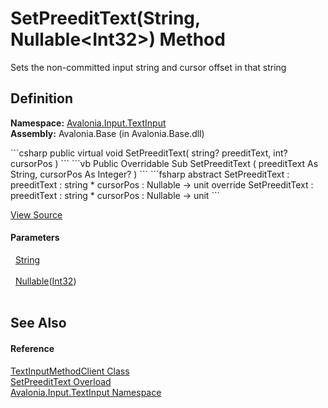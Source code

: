 # SetPreeditText(String, Nullable&lt;Int32&gt;) Method


Sets the non-committed input string and cursor offset in that string



## Definition
**Namespace:** <a href="N_Avalonia_Input_TextInput">Avalonia.Input.TextInput</a>  
**Assembly:** Avalonia.Base (in Avalonia.Base.dll)

<Tabs groupId="api-code-preview">
<TabItem value="csharp" label="C#">
```csharp
public virtual void SetPreeditText(
	string? preeditText,
	int? cursorPos
)
```
</TabItem>
<TabItem value="vb" label="VB">
```vb
Public Overridable Sub SetPreeditText ( 
	preeditText As String,
	cursorPos As Integer?
)
```
</TabItem>
<TabItem value="fsharp" label="F#">
```fsharp
abstract SetPreeditText : 
        preeditText : string * 
        cursorPos : Nullable<int> -> unit 
override SetPreeditText : 
        preeditText : string * 
        cursorPos : Nullable<int> -> unit 
```
</TabItem>
</Tabs>



<a href="https://github.com/AvaloniaUI/Avalonia/tree/master/src/Avalonia.Base/Input/TextInput/TextInputMethodClient.cs#L78" title="View the source code">View Source</a>



#### Parameters
<dl><dt>  <a href="https://learn.microsoft.com/dotnet/api/system.string" target="_blank" rel="noopener noreferrer">String</a></dt><dd> </dd><dt>  <a href="https://learn.microsoft.com/dotnet/api/system.nullable-1" target="_blank" rel="noopener noreferrer">Nullable</a>(<a href="https://learn.microsoft.com/dotnet/api/system.int32" target="_blank" rel="noopener noreferrer">Int32</a>)</dt><dd> </dd></dl>

## See Also


#### Reference
<a href="T_Avalonia_Input_TextInput_TextInputMethodClient">TextInputMethodClient Class</a>  
<a href="Overload_Avalonia_Input_TextInput_TextInputMethodClient_SetPreeditText">SetPreeditText Overload</a>  
<a href="N_Avalonia_Input_TextInput">Avalonia.Input.TextInput Namespace</a>  

